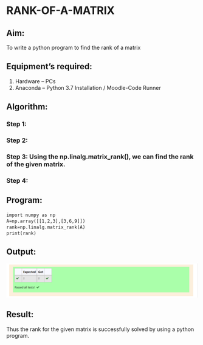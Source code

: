 # RANK-OF-A-MATRIX
## Aim:
To write a python program to find the rank of a matrix
## Equipment’s required:
1. 	Hardware – PCs
2. 	Anaconda – Python 3.7 Installation / Moodle-Code Runner
## Algorithm:
### Step 1: 
### Step 2: 
### Step 3: Using the np.linalg.matrix_rank(), we can find the rank of the given matrix.
### Step 4: 
## Program:
~~~
import numpy as np
A=np.array([[1,2,3],[3,6,9]])
rank=np.linalg.matrix_rank(A)
print(rank)
~~~
## Output:
![GitHub Logo](rank.png)
## Result:
Thus the rank for the given matrix is successfully solved by  using a python program.


